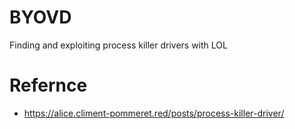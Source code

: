 # BYOVD
Finding and exploiting process killer drivers with LOL

# Refernce 
- https://alice.climent-pommeret.red/posts/process-killer-driver/
